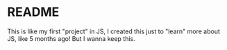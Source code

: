# README
This is like my first "project" in JS, I created this just to "learn" more about JS, like 5 months ago!
But I wanna keep this.